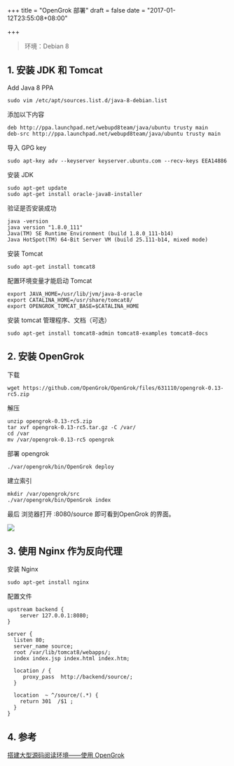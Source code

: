 +++
title = "OpenGrok 部署"
draft = false
date = "2017-01-12T23:55:08+08:00"

+++

<!--more-->
> 环境：Debian 8

## 1. 安装 JDK 和 Tomcat

Add Java 8 PPA
```
sudo vim /etc/apt/sources.list.d/java-8-debian.list
```
添加以下内容
```
deb http://ppa.launchpad.net/webupd8team/java/ubuntu trusty main
deb-src http://ppa.launchpad.net/webupd8team/java/ubuntu trusty main
```
导入 GPG key
```
sudo apt-key adv --keyserver keyserver.ubuntu.com --recv-keys EEA14886
```
安装 JDK
```
sudo apt-get update
sudo apt-get install oracle-java8-installer
```
验证是否安装成功
```
java -version
java version "1.8.0_111"
Java(TM) SE Runtime Environment (build 1.8.0_111-b14)
Java HotSpot(TM) 64-Bit Server VM (build 25.111-b14, mixed mode)
```
安装 Tomcat
```
sudo apt-get install tomcat8
```
配置环境变量才能启动 Tomcat
```
export JAVA_HOME=/usr/lib/jvm/java-8-oracle
export CATALINA_HOME=/usr/share/tomcat8/
export OPENGROK_TOMCAT_BASE=$CATALINA_HOME
```
安装 tomcat 管理程序、文档（可选）
```
sudo apt-get install tomcat8-admin tomcat8-examples tomcat8-docs
```
## 2. 安装 OpenGrok

下载
```
wget https://github.com/OpenGrok/OpenGrok/files/631110/opengrok-0.13-rc5.zip
```
解压
```
unzip opengrok-0.13-rc5.zip
tar xvf opengrok-0.13-rc5.tar.gz -C /var/
cd /var
mv /var/opengrok-0.13-rc5 opengrok
```
部署 opengrok
```
./var/opengrok/bin/OpenGrok deploy
```
建立索引
```
mkdir /var/opengrok/src
./var/opengrok/bin/OpenGrok index
```

最后 浏览器打开 <host>:8080/source 即可看到OpenGrok 的界面。

![](http://upload-images.jianshu.io/upload_images/11626-93a3a3294beed8d9.png?imageMogr2/auto-orient/strip%7CimageView2/2/w/1240)

## 3. 使用 Nginx 作为反向代理

安装 Nginx
```
sudo apt-get install nginx
```
配置文件
```
upstream backend {
    server 127.0.0.1:8080;
}

server {
  listen 80;
  server_name source;
  root /var/lib/tomcat8/webapps/;
  index index.jsp index.html index.htm;

  location / {
     proxy_pass  http://backend/source/;
  }

  location  ~ ^/source/(.*) {
    return 301  /$1 ;
  }
}
```

## 4. 参考
[搭建大型源码阅读环境——使用 OpenGrok](http://mazhuang.org/2016/12/14/rtfsc-with-opengrok/)
